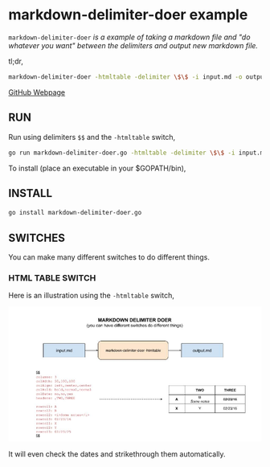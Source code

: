 # markdown-delimiter-doer example

`markdown-delimiter-doer` _is a example of
taking a markdown file and "do whatever you want" between the delimiters
and output new markdown file._

tl;dr,

```bash
markdown-delimiter-doer -htmltable -delimiter \$\$ -i input.md -o output.md
```

[GitHub Webpage](https://jeffdecola.github.io/my-go-examples/)

## RUN

Run using delimiters `$$` and the `-htmltable` switch,

```bash
go run markdown-delimiter-doer.go -htmltable -delimiter \$\$ -i input.md -o output.md
```

To install (place an executable in your $GOPATH/bin),

## INSTALL

```bash
go install markdown-delimiter-doer.go
```

## SWITCHES

You can make many different switches to do different things.

### HTML TABLE SWITCH

Here is an illustration using the `-htmltable` switch,

![IMAGE - markdown-delimiter-doer - IMAGE](../../docs/pics/markdown-delimiter-doer.jpg)

It will even check the dates and strikethrough them automatically.
